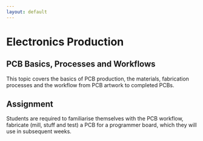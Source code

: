 ```yaml
---
layout: default
---
```


# Electronics Production

## PCB Basics, Processes and Workflows

This topic covers the basics of PCB production, the materials, fabrication processes and the workflow from PCB artwork to completed PCBs. 

## Assignment

Students are required to familiarise themselves with the PCB workflow, fabricate (mill, stuff and test) a PCB for a programmer board, which they will use in subsequent weeks.
